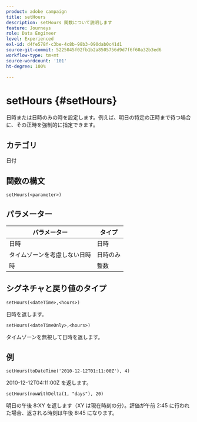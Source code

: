 ```yaml
---
product: adobe campaign
title: setHours
description: setHours 関数について説明します
feature: Journeys
role: Data Engineer
level: Experienced
exl-id: d4fe578f-c3be-4c8b-98b3-090dab0c41d1
source-git-commit: 5225045f02fb1b2a8505756d9d7f6f60a32b3ed6
workflow-type: tm+mt
source-wordcount: '101'
ht-degree: 100%

---
```


# setHours {#setHours}

日時または日時のみの時を設定します。例えば、明日の特定の正時まで待つ場合に、その正時を強制的に指定できます。

## カテゴリ

日付

## 関数の構文

`setHours(<parameter>)`

## パラメーター

| パラメーター | タイプ |
|--- |--- |
| 日時 | 日時 |
| タイムゾーンを考慮しない日時 | 日時のみ |
| 時 | 整数 |

## シグネチャと戻り値のタイプ

`setHours(<dateTime>,<hours>)`

日時を返します。

`setHours(<dateTimeOnly>,<hours>)`

タイムゾーンを無視して日時を返します。

## 例

`setHours(toDateTime('2010-12-12T01:11:00Z'), 4)`

2010-12-12T04:11:00Z を返します。

`setHours(nowWithDelta(1, "days"), 20)`

明日の午後 8:XY を返します（XY は現在時刻の分）。評価が午前 2:45 に行われた場合、返される時刻は午後 8:45 になります。
